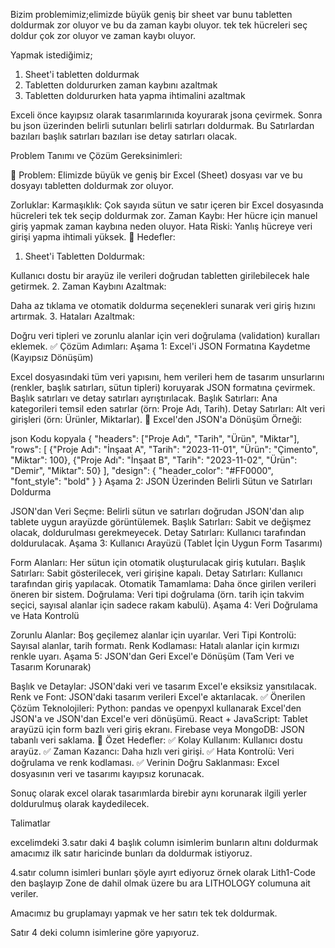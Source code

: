 Bizim problemimiz;elimizde büyük geniş bir sheet var bunu tabletten doldurmak zor oluyor ve bu da zaman kaybı oluyor. tek tek hücreleri seç doldur çok zor oluyor ve zaman kaybı oluyor.

Yapmak istediğimiz;

1. Sheet'i tabletten doldurmak
2. Tabletten doldururken zaman kaybını azaltmak
3. Tabletten doldururken hata yapma ihtimalini azaltmak

Exceli önce kayıpsız olarak tasarımlarınıda koyurarak jsona çevirmek.
Sonra bu json üzerinden belirli sutunları belirli satırları doldurmak.
Bu Satırlardan bazıları başlık satırları bazıları ise detay satırları olacak.

Problem Tanımı ve Çözüm Gereksinimleri:

📌 Problem:
Elimizde büyük ve geniş bir Excel (Sheet) dosyası var ve bu dosyayı tabletten doldurmak zor oluyor.

Zorluklar:
Karmaşıklık: Çok sayıda sütun ve satır içeren bir Excel dosyasında hücreleri tek tek seçip doldurmak zor.
Zaman Kaybı: Her hücre için manuel giriş yapmak zaman kaybına neden oluyor.
Hata Riski: Yanlış hücreye veri girişi yapma ihtimali yüksek.
🎯 Hedefler:
1. Sheet'i Tabletten Doldurmak:

Kullanıcı dostu bir arayüz ile verileri doğrudan tabletten girilebilecek hale getirmek.
2. Zaman Kaybını Azaltmak:

Daha az tıklama ve otomatik doldurma seçenekleri sunarak veri giriş hızını artırmak.
3. Hataları Azaltmak:

Doğru veri tipleri ve zorunlu alanlar için veri doğrulama (validation) kuralları eklemek.
✅ Çözüm Adımları:
Aşama 1: Excel'i JSON Formatına Kaydetme (Kayıpsız Dönüşüm)

Excel dosyasındaki tüm veri yapısını, hem verileri hem de tasarım unsurlarını (renkler, başlık satırları, sütun tipleri) koruyarak JSON formatına çevirmek.
Başlık satırları ve detay satırları ayrıştırılacak.
Başlık Satırları: Ana kategorileri temsil eden satırlar (örn: Proje Adı, Tarih).
Detay Satırları: Alt veri girişleri (örn: Ürünler, Miktarlar).
📌 Excel'den JSON'a Dönüşüm Örneği:

json
Kodu kopyala
{
    "headers": ["Proje Adı", "Tarih", "Ürün", "Miktar"],
    "rows": [
        {"Proje Adı": "İnşaat A", "Tarih": "2023-11-01", "Ürün": "Çimento", "Miktar": 100},
        {"Proje Adı": "İnşaat B", "Tarih": "2023-11-02", "Ürün": "Demir", "Miktar": 50}
    ],
    "design": {
        "header_color": "#FF0000",
        "font_style": "bold"
    }
}
Aşama 2: JSON Üzerinden Belirli Sütun ve Satırları Doldurma

JSON'dan Veri Seçme: Belirli sütun ve satırları doğrudan JSON'dan alıp tablete uygun arayüzde görüntülemek.
Başlık Satırları: Sabit ve değişmez olacak, doldurulması gerekmeyecek.
Detay Satırları: Kullanıcı tarafından doldurulacak.
Aşama 3: Kullanıcı Arayüzü (Tablet İçin Uygun Form Tasarımı)

Form Alanları: Her sütun için otomatik oluşturulacak giriş kutuları.
Başlık Satırları: Sabit gösterilecek, veri girişine kapalı.
Detay Satırları: Kullanıcı tarafından giriş yapılacak.
Otomatik Tamamlama: Daha önce girilen verileri öneren bir sistem.
Doğrulama: Veri tipi doğrulama (örn. tarih için takvim seçici, sayısal alanlar için sadece rakam kabulü).
Aşama 4: Veri Doğrulama ve Hata Kontrolü

Zorunlu Alanlar: Boş geçilemez alanlar için uyarılar.
Veri Tipi Kontrolü: Sayısal alanlar, tarih formatı.
Renk Kodlaması: Hatalı alanlar için kırmızı renkle uyarı.
Aşama 5: JSON'dan Geri Excel'e Dönüşüm (Tam Veri ve Tasarım Korunarak)

Başlık ve Detaylar: JSON'daki veri ve tasarım Excel'e eksiksiz yansıtılacak.
Renk ve Font: JSON'daki tasarım verileri Excel'e aktarılacak.
✅ Önerilen Çözüm Teknolojileri:
Python: pandas ve openpyxl kullanarak Excel'den JSON'a ve JSON'dan Excel'e veri dönüşümü.
React + JavaScript: Tablet arayüzü için form bazlı veri giriş ekranı.
Firebase veya MongoDB: JSON tabanlı veri saklama.
🎯 Özet Hedefler:
✅ Kolay Kullanım: Kullanıcı dostu arayüz.
✅ Zaman Kazancı: Daha hızlı veri girişi.
✅ Hata Kontrolü: Veri doğrulama ve renk kodlaması.
✅ Verinin Doğru Saklanması: Excel dosyasının veri ve tasarımı kayıpsız korunacak.

Sonuç olarak excel olarak tasarımlarda birebir aynı korunarak ilgili yerler doldurulmuş olarak kaydedilecek.


Talimatlar

excelimdeki 3.satır daki 4 başlık column isimlerim bunların altını doldurmak amacımız ilk satır haricinde bunları da doldurmak istiyoruz.

4.satır column isimleri bunları şöyle ayırt ediyoruz örnek olarak Lith1-Code den başlayıp Zone de dahil olmak üzere bu ara LITHOLOGY columuna ait veriler.

Amacımız bu gruplamayı yapmak ve her satırı tek tek doldurmak.

Satır 4 deki column isimlerine göre yapıyoruz.
